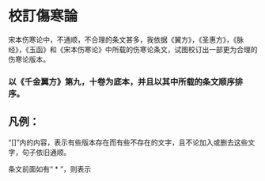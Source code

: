 # 校訂傷寒論
宋本伤寒论中，不通顺，不合理的条文甚多，我依据《翼方》，《圣惠方》，《脉经》，《玉函》和《宋本伤寒论》中所载的伤寒论条文，试图校订出一部更为合理的伤寒论版本。

### 以《千金翼方》第九，十卷为底本，并且以其中所载的条文顺序排序。

## 凡例：
“[]”内的内容，表示有些版本存在而有些不存在的文字，且不论加入或删去这些文字，句子依旧通顺。

条文前面如有“ * ”，则表示
